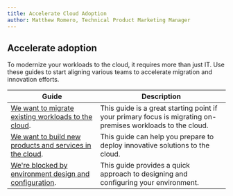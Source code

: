 ```yaml
---
title: Accelerate Cloud Adoption
author: Matthew Romero, Technical Product Marketing Manager
---
```

## Accelerate adoption

To modernize your workloads to the cloud, it requires more than just IT. Use these guides to start aligning various teams to accelerate migration and innovation efforts.

| Guide | Description |
|--|--|
| [We want to migrate existing workloads to the cloud](migrate.md). | This guide is a great starting point if your primary focus is migrating on-premises workloads to the cloud. |
| [We want to build new products and services in the cloud](innovate.md). | This guide can help you prepare to deploy innovative solutions to the cloud. |
| [We're blocked by environment design and configuration](design-and-configuration.md). | This guide provides a quick approach to designing and configuring your environment. |